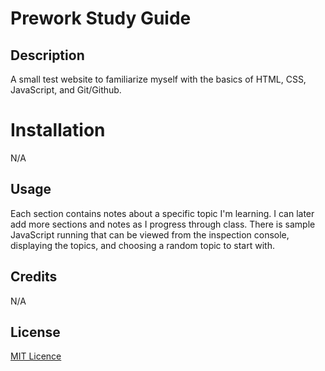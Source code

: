# Prework Study Guide

## Description

A small test website to familiarize myself with the basics of HTML, CSS, JavaScript, and Git/Github.

# Installation

N/A

## Usage

Each section contains notes about a specific topic I'm learning. I can later add more sections and notes as I progress through class. There is sample JavaScript running that can be viewed from the inspection console, displaying the topics, and choosing a random topic to start with.

## Credits

N/A

## License

[MIT Licence](https://github.com/vicdotexe/prework-study-guide/blob/main/LICENSE)

